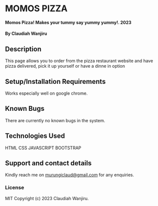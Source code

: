 # MOMOS PIZZA
#### Momos Pizza! Makes your tummy say yummy yummy!. 2023
#### By Claudiah Wanjiru
## Description
This page allows you to order from the pizza restaurant website and have pizza delivered, pick it up yourself or have a dinne in option 
## Setup/Installation Requirements
Works especially well on google chrome.
## Known Bugs
There are currently no known bugs in the system.
## Technologies Used
HTML
CSS
JAVASCRIPT 
BOOTSTRAP
## Support and contact details
Kindly reach me on murungiclaud@gmail.com for any enquiries.
### License
MIT Copyright (c) 2023 Claudiah Wanjiru.